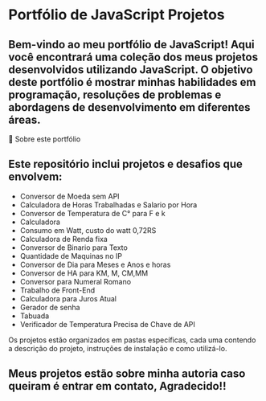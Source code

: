 # Portfólio de JavaScript Projetos

## Bem-vindo ao meu portfólio de JavaScript! Aqui você encontrará uma coleção dos meus projetos desenvolvidos utilizando JavaScript. O objetivo deste portfólio é mostrar minhas habilidades em programação, resoluções de problemas e abordagens de desenvolvimento em diferentes áreas.
🚀 Sobre este portfólio

## Este repositório inclui projetos e desafios que envolvem:

- Conversor de Moeda sem API
- Calculadora de Horas Trabalhadas e Salario por Hora
- Conversor de Temperatura de C° para F e k
- Calculadora
- Consumo em Watt, custo do watt 0,72RS
- Calculadora de Renda fixa
- Conversor de Binario para Texto
- Quantidade de Maquinas no IP
- Conversor de Dia para Meses e Anos e horas
- Conversor de HA para KM, M, CM,MM
- Conversor para Numeral Romano
- Trabalho de Front-End
- Calculadora para Juros Atual
- Gerador de senha
- Tabuada
- Verificador de Temperatura Precisa de Chave de API

Os projetos estão organizados em pastas específicas, cada uma contendo a descrição do projeto, instruções de instalação e como utilizá-lo.

## Meus projetos estão sobre minha autoria caso queiram é entrar em contato, Agradecido!!
